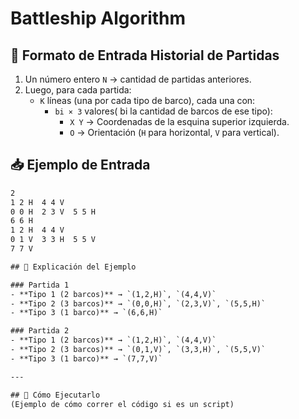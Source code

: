 # Battleship Algorithm

## 📌 Formato de Entrada Historial de Partidas
1. Un número entero `N` → cantidad de partidas anteriores.
2. Luego, para cada partida:
   - `K` líneas (una por cada tipo de barco), cada una con:
     - `bi × 3` valores( bi la cantidad de barcos de ese tipo):
       - `X Y` → Coordenadas de la esquina superior izquierda.
       - `O` → Orientación (`H` para horizontal, `V` para vertical).

## 📥 Ejemplo de Entrada
```txt
2
1 2 H  4 4 V
0 0 H  2 3 V  5 5 H
6 6 H
1 2 H  4 4 V
0 1 V  3 3 H  5 5 V
7 7 V

## 📄 Explicación del Ejemplo

### Partida 1  
- **Tipo 1 (2 barcos)** → `(1,2,H)`, `(4,4,V)`  
- **Tipo 2 (3 barcos)** → `(0,0,H)`, `(2,3,V)`, `(5,5,H)`  
- **Tipo 3 (1 barco)** → `(6,6,H)`

### Partida 2  
- **Tipo 1 (2 barcos)** → `(1,2,H)`, `(4,4,V)`  
- **Tipo 2 (3 barcos)** → `(0,1,V)`, `(3,3,H)`, `(5,5,V)`  
- **Tipo 3 (1 barco)** → `(7,7,V)`

---

## 🚀 Cómo Ejecutarlo
(Ejemplo de cómo correr el código si es un script)
